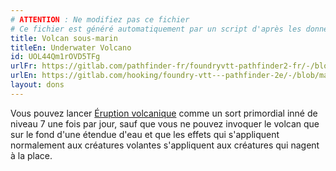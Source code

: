 ```yaml
---
# ATTENTION : Ne modifiez pas ce fichier
# Ce fichier est généré automatiquement par un script d'après les données du module Foundry VTT officiel et de sa traduction
title: Volcan sous-marin
titleEn: Underwater Volcano
id: UOL44Qm1rOVD5TFg
urlFr: https://gitlab.com/pathfinder-fr/foundryvtt-pathfinder2-fr/-/blob/master/data/feats/UOL44Qm1rOVD5TFg.htm
urlEn: https://gitlab.com/hooking/foundry-vtt---pathfinder-2e/-/blob/master/packs/data/feats.db/underwater-volcano.json
layout: dons
---
```

Vous pouvez lancer [Éruption volcanique](../sorts/eruption-volcanique.html) comme un sort primordial inné de niveau 7 une fois par jour, sauf que vous ne pouvez invoquer le volcan que sur le fond d'une étendue d'eau et que les effets qui s'appliquent normalement aux créatures volantes s'appliquent aux créatures qui nagent à la place.
